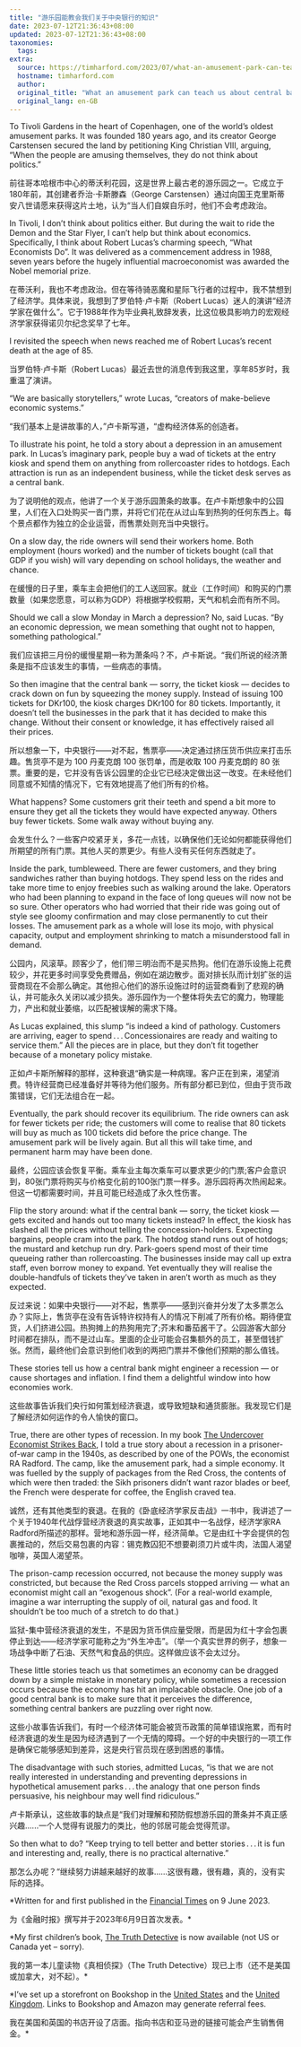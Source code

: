 ```yaml
---
title: "游乐园能教会我们关于中央银行的知识"
date: 2023-07-12T21:36:43+08:00
updated: 2023-07-12T21:36:43+08:00
taxonomies:
  tags: 
extra:
  source: https://timharford.com/2023/07/what-an-amusement-park-can-teach-us-about-central-banks/?ref=thebrowser.com
  hostname: timharford.com
  author: 
  original_title: "What an amusement park can teach us about central banks"
  original_lang: en-GB
---
```


To Tivoli Gardens in the heart of Copenhagen, one of the world’s oldest amusement parks. It was founded 180 years ago, and its creator George Carstensen secured the land by petitioning King Christian VIII, arguing, “When the people are amusing themselves, they do not think about politics.”

前往哥本哈根市中心的蒂沃利花园，这是世界上最古老的游乐园之一。它成立于180年前，其创建者乔治·卡斯滕森（George Carstensen）通过向国王克里斯蒂安八世请愿来获得这片土地，认为“当人们自娱自乐时，他们不会考虑政治。

In Tivoli, I don’t think about politics either. But during the wait to ride the Demon and the Star Flyer, I can’t help but think about economics. Specifically, I think about Robert Lucas’s charming speech, “What Economists Do”. It was delivered as a commencement address in 1988, seven years before the hugely influential macroeconomist was awarded the Nobel memorial prize.

在蒂沃利，我也不考虑政治。但在等待骑恶魔和星际飞行者的过程中，我不禁想到了经济学。具体来说，我想到了罗伯特·卢卡斯（Robert Lucas）迷人的演讲“经济学家在做什么”。它于1988年作为毕业典礼致辞发表，比这位极具影响力的宏观经济学家获得诺贝尔纪念奖早了七年。

I revisited the speech when news reached me of Robert Lucas’s recent death at the age of 85.

当罗伯特·卢卡斯（Robert Lucas）最近去世的消息传到我这里，享年85岁时，我重温了演讲。

“We are basically storytellers,” wrote Lucas, “creators of make-believe economic systems.”

“我们基本上是讲故事的人，”卢卡斯写道，“虚构经济体系的创造者。

To illustrate his point, he told a story about a depression in an amusement park. In Lucas’s imaginary park, people buy a wad of tickets at the entry kiosk and spend them on anything from rollercoaster rides to hotdogs. Each attraction is run as an independent business, while the ticket desk serves as a central bank.

为了说明他的观点，他讲了一个关于游乐园萧条的故事。在卢卡斯想象中的公园里，人们在入口处购买一沓门票，并将它们花在从过山车到热狗的任何东西上。每个景点都作为独立的企业运营，而售票处则充当中央银行。

On a slow day, the ride owners will send their workers home. Both employment (hours worked) and the number of tickets bought (call that GDP if you wish) will vary depending on school holidays, the weather and chance.

在缓慢的日子里，乘车主会把他们的工人送回家。就业（工作时间）和购买的门票数量（如果您愿意，可以称为GDP）将根据学校假期，天气和机会而有所不同。

Should we call a slow Monday in March a depression? No, said Lucas. “By an economic depression, we mean something that ought not to happen, something pathological.”

我们应该把三月份的缓慢星期一称为萧条吗？不，卢卡斯说。“我们所说的经济萧条是指不应该发生的事情，一些病态的事情。

So then imagine that the central bank — sorry, the ticket kiosk — decides to crack down on fun by squeezing the money supply. Instead of issuing 100 tickets for DKr100, the kiosk charges DKr100 for 80 tickets. Importantly, it doesn’t tell the businesses in the park that it has decided to make this change. Without their consent or knowledge, it has effectively raised all their prices.

所以想象一下，中央银行——对不起，售票亭——决定通过挤压货币供应来打击乐趣。售货亭不是为 100 丹麦克朗 100 张罚单，而是收取 100 丹麦克朗的 80 张票。重要的是，它并没有告诉公园里的企业它已经决定做出这一改变。在未经他们同意或不知情的情况下，它有效地提高了他们所有的价格。

What happens? Some customers grit their teeth and spend a bit more to ensure they get all the tickets they would have expected anyway. Others buy fewer tickets. Some walk away without buying any.

会发生什么？一些客户咬紧牙关，多花一点钱，以确保他们无论如何都能获得他们所期望的所有门票。其他人买的票更少。有些人没有买任何东西就走了。

Inside the park, tumbleweed. There are fewer customers, and they bring sandwiches rather than buying hotdogs. They spend less on the rides and take more time to enjoy freebies such as walking around the lake. Operators who had been planning to expand in the face of long queues will now not be so sure. Other operators who had worried that their ride was going out of style see gloomy confirmation and may close permanently to cut their losses. The amusement park as a whole will lose its mojo, with physical capacity, output and employment shrinking to match a misunderstood fall in demand.

公园内，风滚草。顾客少了，他们带三明治而不是买热狗。他们在游乐设施上花费较少，并花更多时间享受免费赠品，例如在湖边散步。面对排长队而计划扩张的运营商现在不会那么确定。其他担心他们的游乐设施过时的运营商看到了悲观的确认，并可能永久关闭以减少损失。游乐园作为一个整体将失去它的魔力，物理能力，产出和就业萎缩，以匹配被误解的需求下降。

As Lucas explained, this slump “is indeed a kind of pathology. Customers are arriving, eager to spend . . . Concessionaires are ready and waiting to service them.” All the pieces are in place, but they don’t fit together because of a monetary policy mistake.

正如卢卡斯所解释的那样，这种衰退“确实是一种病理。客户正在到来，渴望消费。特许经营商已经准备好并等待为他们服务。所有部分都已到位，但由于货币政策错误，它们无法组合在一起。

Eventually, the park should recover its equilibrium. The ride owners can ask for fewer tickets per ride; the customers will come to realise that 80 tickets will buy as much as 100 tickets did before the price change. The amusement park will be lively again. But all this will take time, and permanent harm may have been done.

最终，公园应该会恢复平衡。乘车业主每次乘车可以要求更少的门票;客户会意识到，80张门票将购买与价格变化前的100张门票一样多。游乐园将再次热闹起来。但这一切都需要时间，并且可能已经造成了永久性伤害。

Flip the story around: what if the central bank — sorry, the ticket kiosk — gets excited and hands out too many tickets instead? In effect, the kiosk has slashed all the prices without telling the concession-holders. Expecting bargains, people cram into the park. The hotdog stand runs out of hotdogs; the mustard and ketchup run dry. Park-goers spend most of their time queueing rather than rollercoasting. The businesses inside may call up extra staff, even borrow money to expand. Yet eventually they will realise the double-handfuls of tickets they’ve taken in aren’t worth as much as they expected.

反过来说：如果中央银行——对不起，售票亭——感到兴奋并分发了太多票怎么办？实际上，售货亭在没有告诉特许权持有人的情况下削减了所有价格。期待便宜货，人们挤进公园。热狗摊上的热狗用完了;芥末和番茄酱干了。公园游客大部分时间都在排队，而不是过山车。里面的企业可能会召集额外的员工，甚至借钱扩张。然而，最终他们会意识到他们收到的两把门票并不像他们预期的那么值钱。

These stories tell us how a central bank might engineer a recession — or cause shortages and inflation. I find them a delightful window into how economies work.

这些故事告诉我们央行如何策划经济衰退，或导致短缺和通货膨胀。我发现它们是了解经济如何运作的令人愉快的窗口。

True, there are other types of recession. In my book [The Undercover Economist Strikes Back](https://timharford.com/books/undercovereconomist-strikes-back/), I told a true story about a recession in a prisoner-of-war camp in the 1940s, as described by one of the POWs, the economist RA Radford. The camp, like the amusement park, had a simple economy. It was fuelled by the supply of packages from the Red Cross, the contents of which were then traded: the Sikh prisoners didn’t want razor blades or beef, the French were desperate for coffee, the English craved tea.

诚然，还有其他类型的衰退。在我的《卧底经济学家反击战》一书中，我讲述了一个关于1940年代战俘营经济衰退的真实故事，正如其中一名战俘，经济学家RA Radford所描述的那样。营地和游乐园一样，经济简单。它是由红十字会提供的包裹推动的，然后交易包裹的内容：锡克教囚犯不想要剃须刀片或牛肉，法国人渴望咖啡，英国人渴望茶。

The prison-camp recession occurred, not because the money supply was constricted, but because the Red Cross parcels stopped arriving — what an economist might call an “exogenous shock”. (For a real-world example, imagine a war interrupting the supply of oil, natural gas and food. It shouldn’t be too much of a stretch to do that.)

监狱-集中营经济衰退的发生，不是因为货币供应量受限，而是因为红十字会包裹停止到达——经济学家可能称之为“外生冲击”。（举一个真实世界的例子，想象一场战争中断了石油、天然气和食品的供应。这样做应该不会太过分。

These little stories teach us that sometimes an economy can be dragged down by a simple mistake in monetary policy, while sometimes a recession occurs because the economy has hit an implacable obstacle. One job of a good central bank is to make sure that it perceives the difference, something central bankers are puzzling over right now.

这些小故事告诉我们，有时一个经济体可能会被货币政策的简单错误拖累，而有时经济衰退的发生是因为经济遇到了一个无情的障碍。一个好的中央银行的一项工作是确保它能够感知到差异，这是央行官员现在感到困惑的事情。

The disadvantage with such stories, admitted Lucas, “is that we are not really interested in understanding and preventing depressions in hypothetical amusement parks . . . the analogy that one person finds persuasive, his neighbour may well find ridiculous.”

卢卡斯承认，这些故事的缺点是“我们对理解和预防假想游乐园的萧条并不真正感兴趣......一个人觉得有说服力的类比，他的邻居可能会觉得荒谬。

So then what to do? “Keep trying to tell better and better stories . . . it is fun and interesting and, really, there is no practical alternative.”

那怎么办呢？“继续努力讲越来越好的故事......这很有趣，很有趣，真的，没有实际的选择。

*Written for and first published in the [Financial Times](https://www.ft.com/content/b52a4aac-2e1f-46ce-a8ea-0441e1cfb9a5) on 9 June 2023.

为《金融时报》撰写并于2023年6月9日首次发表。*

*My first children’s book, [The Truth Detective](https://timharford.com/books/truthdetective/) is now available (not US or Canada yet – sorry).

我的第一本儿童读物《真相侦探》（The Truth Detective）现已上市（还不是美国或加拿大，对不起）。*

*I’ve set up a storefront on Bookshop in the [United States](https://bookshop.org/shop/TimHarford) and the [United Kingdom](https://uk.bookshop.org/shop/TimHarford). Links to Bookshop and Amazon may generate referral fees.

我在美国和英国的书店开设了店面。指向书店和亚马逊的链接可能会产生销售佣金。*
